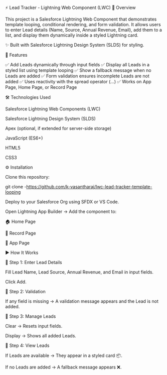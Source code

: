 ⚡ Lead Tracker - Lightning Web Component (LWC)
📖 Overview

This project is a Salesforce Lightning Web Component that demonstrates template looping, conditional rendering, and form validation.
It allows users to enter Lead details (Name, Source, Annual Revenue, Email), add them to a list, and display them dynamically inside a styled Lightning card.

✨ Built with Salesforce Lightning Design System (SLDS) for styling.

🎯 Features

✅ Add Leads dynamically through input fields
✅ Display all Leads in a styled list using template looping
✅ Show a fallback message when no Leads are added
✅ Form validation ensures incomplete Leads are not added
✅ Uses reactivity with the spread operator (...)
✅ Works on App Page, Home Page, or Record Page

🛠️ Technologies Used

Salesforce Lightning Web Components (LWC)

Salesforce Lightning Design System (SLDS)

Apex (optional, if extended for server-side storage)

JavaScript (ES6+)

HTML5

CSS3

⚙️ Installation

Clone this repository:

git clone -https://github.com/k-vasantharaj/lwc-lead-tracker-template-looping


Deploy to your Salesforce Org using SFDX or VS Code.

Open Lightning App Builder → Add the component to:

🏠 Home Page

📄 Record Page

📱 App Page

▶️ How It Works

🔹 Step 1: Enter Lead Details

Fill Lead Name, Lead Source, Annual Revenue, and Email in input fields.

Click Add.

🔹 Step 2: Validation

If any field is missing → A validation message appears and the Lead is not added.

🔹 Step 3: Manage Leads

Clear → Resets input fields.

Display → Shows all added Leads.

🔹 Step 4: View Leads

If Leads are available → They appear in a styled card 📦.

If no Leads are added → A fallback message appears ❌.

